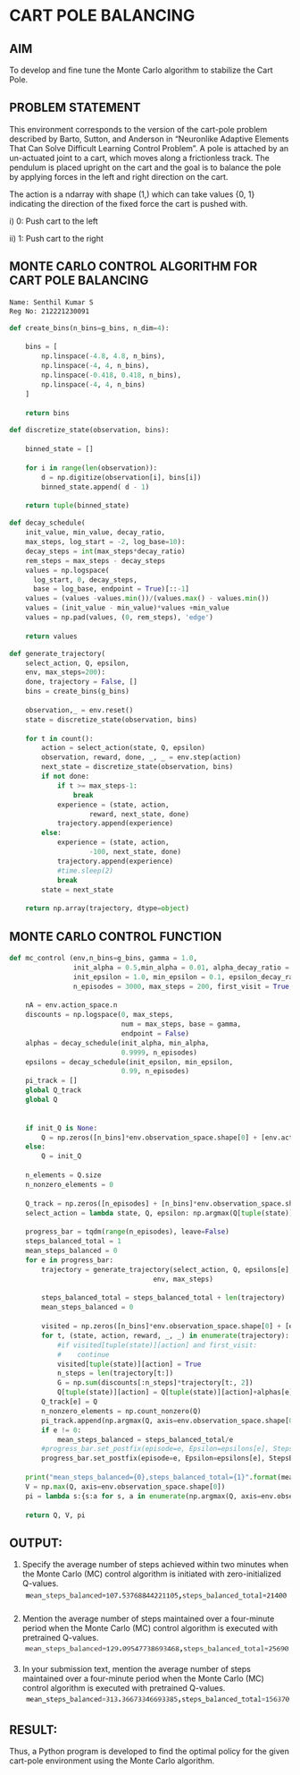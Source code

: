 # CART POLE BALANCING

## AIM
To develop and fine tune the Monte Carlo algorithm to stabilize the Cart Pole.

## PROBLEM STATEMENT
This environment corresponds to the version of the cart-pole problem described by Barto, Sutton, and Anderson in “Neuronlike Adaptive Elements That Can Solve Difficult Learning Control Problem”. A pole is attached by an un-actuated joint to a cart, which moves along a frictionless track. The pendulum is placed upright on the cart and the goal is to balance the pole by applying forces in the left and right direction on the cart.

The action is a ndarray with shape (1,) which can take values {0, 1} indicating the direction of the fixed force the cart is pushed with.

i) 0: Push cart to the left

ii) 1: Push cart to the right

## MONTE CARLO CONTROL ALGORITHM FOR CART POLE BALANCING
```
Name: Senthil Kumar S
Reg No: 212221230091
```

```Python
def create_bins(n_bins=g_bins, n_dim=4):

    bins = [
        np.linspace(-4.8, 4.8, n_bins),
        np.linspace(-4, 4, n_bins),
        np.linspace(-0.418, 0.418, n_bins),
        np.linspace(-4, 4, n_bins)
    ]

    return bins
```

```Python
def discretize_state(observation, bins):

    binned_state = []

    for i in range(len(observation)):
        d = np.digitize(observation[i], bins[i])
        binned_state.append( d - 1)

    return tuple(binned_state)
```

```Python
def decay_schedule(
    init_value, min_value, decay_ratio,
    max_steps, log_start = -2, log_base=10):
    decay_steps = int(max_steps*decay_ratio)
    rem_steps = max_steps - decay_steps
    values = np.logspace(
      log_start, 0, decay_steps,
      base = log_base, endpoint = True)[::-1]
    values = (values -values.min())/(values.max() - values.min())
    values = (init_value - min_value)*values +min_value
    values = np.pad(values, (0, rem_steps), 'edge')

    return values
```

```Python
def generate_trajectory(
    select_action, Q, epsilon,
    env, max_steps=200):
    done, trajectory = False, []
    bins = create_bins(g_bins)
    
    observation,_ = env.reset()
    state = discretize_state(observation, bins)
    
    for t in count():
        action = select_action(state, Q, epsilon)
        observation, reward, done, _, _ = env.step(action)
        next_state = discretize_state(observation, bins)
        if not done:                
            if t >= max_steps-1:
                break
            experience = (state, action,
                    reward, next_state, done)                            
            trajectory.append(experience)                
        else:
            experience = (state, action,
                    -100, next_state, done)
            trajectory.append(experience)                
            #time.sleep(2)
            break
        state = next_state

    return np.array(trajectory, dtype=object)
```

## MONTE CARLO CONTROL FUNCTION
```Python
def mc_control (env,n_bins=g_bins, gamma = 1.0,
                init_alpha = 0.5,min_alpha = 0.01, alpha_decay_ratio = 0.5,
                init_epsilon = 1.0, min_epsilon = 0.1, epsilon_decay_ratio = 0.9,
                n_episodes = 3000, max_steps = 200, first_visit = True, init_Q=None):
    
    nA = env.action_space.n
    discounts = np.logspace(0, max_steps,
                            num = max_steps, base = gamma,
                            endpoint = False)
    alphas = decay_schedule(init_alpha, min_alpha,
                            0.9999, n_episodes)
    epsilons = decay_schedule(init_epsilon, min_epsilon,
                            0.99, n_episodes)
    pi_track = []
    global Q_track
    global Q
    
    
    if init_Q is None:
        Q = np.zeros([n_bins]*env.observation_space.shape[0] + [env.action_space.n],dtype =np.float64)
    else:
        Q = init_Q
        
    n_elements = Q.size
    n_nonzero_elements = 0
    
    Q_track = np.zeros([n_episodes] + [n_bins]*env.observation_space.shape[0] + [env.action_space.n],dtype =np.float64)
    select_action = lambda state, Q, epsilon: np.argmax(Q[tuple(state)]) if np.random.random() > epsilon else np.random.randint(len(Q[tuple(state)]))

    progress_bar = tqdm(range(n_episodes), leave=False)
    steps_balanced_total = 1
    mean_steps_balanced = 0
    for e in progress_bar:        
        trajectory = generate_trajectory(select_action, Q, epsilons[e],
                                    env, max_steps)
        
        steps_balanced_total = steps_balanced_total + len(trajectory)
        mean_steps_balanced = 0
        
        visited = np.zeros([n_bins]*env.observation_space.shape[0] + [env.action_space.n],dtype =np.float64)
        for t, (state, action, reward, _, _) in enumerate(trajectory):
            #if visited[tuple(state)][action] and first_visit:
            #    continue    
            visited[tuple(state)][action] = True
            n_steps = len(trajectory[t:])
            G = np.sum(discounts[:n_steps]*trajectory[t:, 2])
            Q[tuple(state)][action] = Q[tuple(state)][action]+alphas[e]*(G - Q[tuple(state)][action])
        Q_track[e] = Q
        n_nonzero_elements = np.count_nonzero(Q)
        pi_track.append(np.argmax(Q, axis=env.observation_space.shape[0]))
        if e != 0:
            mean_steps_balanced = steps_balanced_total/e
        #progress_bar.set_postfix(episode=e, Epsilon=epsilons[e], Steps=f"{len(trajectory)}" ,MeanStepsBalanced=f"{mean_steps_balanced:.2f}", NonZeroValues="{0}/{1}".format(n_nonzero_elements,n_elements))
        progress_bar.set_postfix(episode=e, Epsilon=epsilons[e], StepsBalanced=f"{len(trajectory)}" ,MeanStepsBalanced=f"{mean_steps_balanced:.2f}")
        
    print("mean_steps_balanced={0},steps_balanced_total={1}".format(mean_steps_balanced,steps_balanced_total))
    V = np.max(Q, axis=env.observation_space.shape[0])
    pi = lambda s:{s:a for s, a in enumerate(np.argmax(Q, axis=env.observation_space.shape[0]))}[s]

    return Q, V, pi
```

## OUTPUT:
1. Specify the average number of steps achieved within two minutes when the Monte Carlo (MC) control algorithm is initiated with zero-initialized Q-values.
 ![](o1.png)

2. Mention the average number of steps maintained over a four-minute period when the Monte Carlo (MC) control algorithm is executed with pretrained Q-values.
 ![](o2.png)

3. In your submission text, mention the average number of steps maintained over a four-minute period when the Monte Carlo (MC) control algorithm is executed with pretrained Q-values.
 ![](o3.png)



## RESULT:
Thus, a Python program is developed to find the optimal policy for the given cart-pole environment using the Monte Carlo algorithm.
